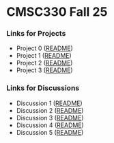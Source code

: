# CMSC330 Fall 25

### Links for Projects

- Project 0 ([README](https://github.com/cmsc330fall25/fall25/blob/main/projects/project0/project0.md))
- Project 1 ([README](https://github.com/cmsc330fall25/fall25/blob/main/projects/project1/project1.md))
- Project 2 ([README](https://github.com/cmsc330fall25/fall25/tree/main/projects/project2))
- Project 3 ([README](https://github.com/cmsc330fall25/fall25/blob/main/projects/project3/project3.md))

### Links for Discussions

- Discussion 1 ([README](https://github.com/cmsc330fall25/fall25/tree/main/discussions/d1_git))
- Discussion 2 ([README](https://github.com/cmsc330fall25/fall25/tree/main/discussions/d2_ocaml))
- Discussion 3 ([README](https://github.com/cmsc330fall25/fall25/tree/main/discussions/d3_hof_variants))
- Discussion 4 ([README](https://github.com/cmsc330fall25/fall25/tree/main/discussions/d4_pbt_imperative))
- Discussion 5 ([README](https://github.com/cmsc330fall25/fall25/tree/main/discussions/d5_regex_dfa))
